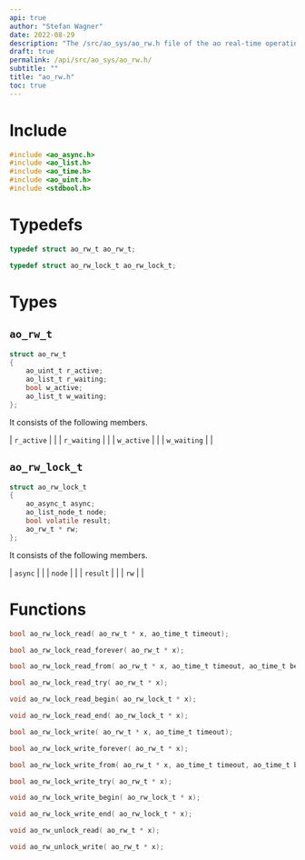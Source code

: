 ```yaml
---
api: true
author: "Stefan Wagner"
date: 2022-08-29
description: "The /src/ao_sys/ao_rw.h file of the ao real-time operating system."
draft: true
permalink: /api/src/ao_sys/ao_rw.h/
subtitle: ""
title: "ao_rw.h"
toc: true
---
```


# Include

```c
#include <ao_async.h>
#include <ao_list.h>
#include <ao_time.h>
#include <ao_uint.h>
#include <stdbool.h>
```

# Typedefs

```c
typedef struct ao_rw_t ao_rw_t;
```

```c
typedef struct ao_rw_lock_t ao_rw_lock_t;
```

# Types

## `ao_rw_t`

```c
struct ao_rw_t
{
    ao_uint_t r_active;
    ao_list_t r_waiting;
    bool w_active;
    ao_list_t w_waiting;
};
```

It consists of the following members.

| `r_active` | |
| `r_waiting` | |
| `w_active` | |
| `w_waiting` | |

## `ao_rw_lock_t`

```c
struct ao_rw_lock_t
{
    ao_async_t async;
    ao_list_node_t node;
    bool volatile result;
    ao_rw_t * rw;
};
```

It consists of the following members.

| `async` | |
| `node` | |
| `result` | |
| `rw` | |

# Functions

```c
bool ao_rw_lock_read( ao_rw_t * x, ao_time_t timeout);
```

```c
bool ao_rw_lock_read_forever( ao_rw_t * x);
```

```c
bool ao_rw_lock_read_from( ao_rw_t * x, ao_time_t timeout, ao_time_t beginning);
```

```c
bool ao_rw_lock_read_try( ao_rw_t * x);
```

```c
void ao_rw_lock_read_begin( ao_rw_lock_t * x);
```

```c
void ao_rw_lock_read_end( ao_rw_lock_t * x);
```

```c
bool ao_rw_lock_write( ao_rw_t * x, ao_time_t timeout);
```

```c
bool ao_rw_lock_write_forever( ao_rw_t * x);
```

```c
bool ao_rw_lock_write_from( ao_rw_t * x, ao_time_t timeout, ao_time_t beginning);
```

```c
bool ao_rw_lock_write_try( ao_rw_t * x);
```

```c
void ao_rw_lock_write_begin( ao_rw_lock_t * x);
```

```c
void ao_rw_lock_write_end( ao_rw_lock_t * x);
```

```c
void ao_rw_unlock_read( ao_rw_t * x);
```

```c
void ao_rw_unlock_write( ao_rw_t * x);
```

